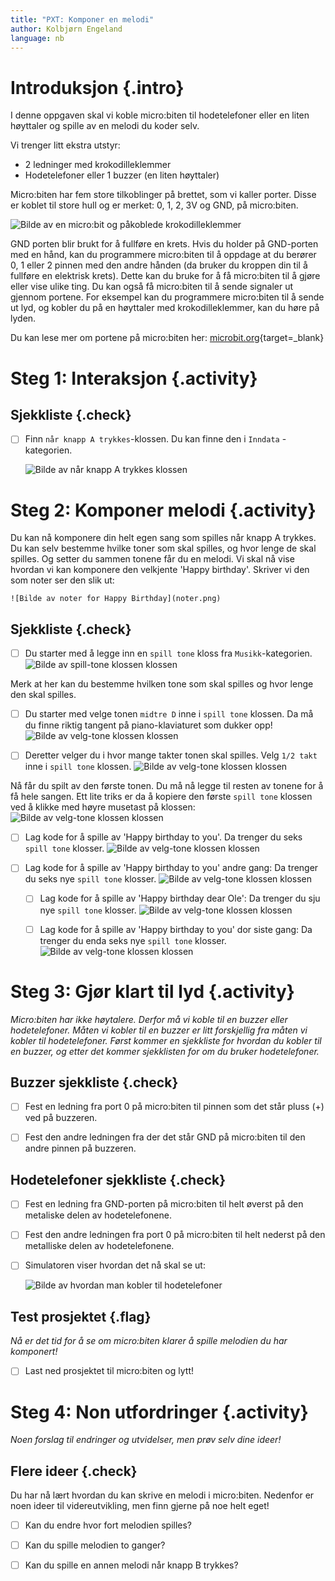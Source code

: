 ```yaml
---
title: "PXT: Komponer en melodi"
author: Kolbjørn Engeland
language: nb
---
```



# Introduksjon {.intro}

I denne oppgaven skal vi koble micro:biten til hodetelefoner eller en liten
høyttaler og spille av en melodi du koder selv.

Vi trenger litt ekstra utstyr:
- 2 ledninger med krokodilleklemmer
- Hodetelefoner eller 1 buzzer (en liten høyttaler)

Micro:biten har fem store tilkoblinger på brettet, som vi kaller porter. Disse
er koblet til store hull og er merket: 0, 1, 2, 3V og GND, på micro:biten.

![Bilde av en micro:bit og påkoblede krokodilleklemmer](kontakt.png)

GND porten blir brukt for å fullføre en krets. Hvis du holder på GND-porten med
en hånd, kan du programmere micro:biten til å oppdage at du berører 0, 1 eller
2 pinnen med den andre hånden (da bruker du kroppen din til å fullføre en
elektrisk krets). Dette kan du bruke for å få micro:biten til å gjøre eller
vise ulike ting. Du kan også få micro:biten til å sende signaler ut gjennom
portene. For eksempel kan du programmere micro:biten til å sende ut lyd, og
kobler du på en høyttaler med krokodilleklemmer, kan du høre på lyden.

Du kan lese mer om portene på micro:biten her:
[microbit.org](https://microbit.org/no/guide/hardware/pins/){target=_blank}


# Steg 1: Interaksjon {.activity}

## Sjekkliste {.check}

- [ ] Finn `når knapp A trykkes`-klossen. Du kan finne den i `Inndata`
-kategorien.

	![Bilde av når knapp A trykkes klossen](knapp_A_trykkes.png)


# Steg 2: Komponer melodi {.activity}

Du kan nå komponere din helt egen sang som spilles når knapp A trykkes. Du kan
selv bestemme hvilke toner som skal spilles, og hvor lenge de skal spilles.
Og setter du sammen tonene får du en melodi. Vi skal nå vise hvordan vi kan
komponere den velkjente 'Happy birthday'. Skriver vi den som noter ser den slik
ut:

	![Bilde av noter for Happy Birthday](noter.png)

## Sjekkliste {.check}

- [ ] Du starter med å legge inn en `spill tone` kloss fra `Musikk`-kategorien.
	![Bilde av spill-tone klossen klossen](spill_tone.png)

Merk at her kan du bestemme hvilken tone som skal spilles og hvor lenge den skal
spilles.

- [ ] Du starter med velge tonen `midtre D` inne i `spill tone` klossen. Da må
du finne riktig tangent på piano-klaviaturet som dukker opp!
	![Bilde av velg-tone klossen klossen](velg_tone.png)

- [ ] Deretter velger du i hvor mange takter tonen skal spilles. Velg
`1/2 takt` inne i `spill tone` klossen.
	![Bilde av velg-tone klossen klossen](velg_takt.png)

Nå får du spilt av den første tonen. Du må nå legge til resten av tonene for å
få hele sangen. Ett lite triks er da å kopiere den første `spill tone` klossen
ved å klikke med høyre musetast på klossen:
	![Bilde av velg-tone klossen klossen](kopier_blokk.png)

- [ ] Lag kode for å spille av 'Happy birthday to you'. Da trenger du seks
`spill tone` klosser.
	![Bilde av velg-tone klossen klossen](forste_linje.png)

- [ ] Lag kode for å spille av 'Happy birthday to you' andre gang: Da trenger
du seks nye `spill tone` klosser.
	![Bilde av velg-tone klossen klossen](andre_linje.png)

	- [ ] Lag kode for å spille av 'Happy birthday dear Ole': Da trenger du
	sju nye `spill tone` klosser.
	![Bilde av velg-tone klossen klossen](tredje_linje.png)

	- [ ] Lag kode for å spille av 'Happy birthday to you' dor siste gang: Da
	trenger du enda seks nye `spill tone` klosser.
	![Bilde av velg-tone klossen klossen](fjerde_linje.png)


# Steg 3: Gjør klart til lyd {.activity}

*Micro:biten har ikke høytalere. Derfor må vi koble til en buzzer eller
hodetelefoner. Måten vi kobler til en buzzer er litt forskjellig fra måten
vi kobler til hodetelefoner. Først kommer en sjekkliste for hvordan du kobler
til en buzzer, og etter det kommer sjekklisten for om du bruker hodetelefoner.*

## Buzzer sjekkliste {.check}

- [ ] Fest en ledning fra port 0 på micro:biten til pinnen som det står pluss
(+) ved på buzzeren.

- [ ] Fest den andre ledningen fra der det står GND på micro:biten til den
andre pinnen på buzzeren.

## Hodetelefoner sjekkliste {.check}

- [ ] Fest en ledning fra GND-porten på micro:biten til helt øverst på den
metaliske delen av hodetelefonene.

- [ ] Fest den andre ledningen fra port 0 på micro:biten til helt nederst på
den metalliske delen av hodetelefonene.

- [ ] Simulatoren viser hvordan det nå skal se ut:

	![Bilde av hvordan man kobler til hodetelefoner](tilkobling_lyd.png)

## Test prosjektet {.flag}

*Nå er det tid for å se om micro:biten klarer å spille melodien du har
komponert!*

- [ ] Last ned prosjektet til micro:biten og lytt!


# Steg 4: Non utfordringer {.activity}

*Noen forslag til endringer og utvidelser, men prøv selv dine ideer!*

## Flere ideer {.check}

Du har nå lært hvordan du kan skrive en melodi i micro:biten. Nedenfor er noen
ideer til videreutvikling, men finn gjerne på noe
helt eget!

- [ ] Kan du endre hvor fort melodien spilles?

- [ ] Kan du spille melodien to ganger?

- [ ] Kan du spille en annen melodi når knapp B trykkes?
